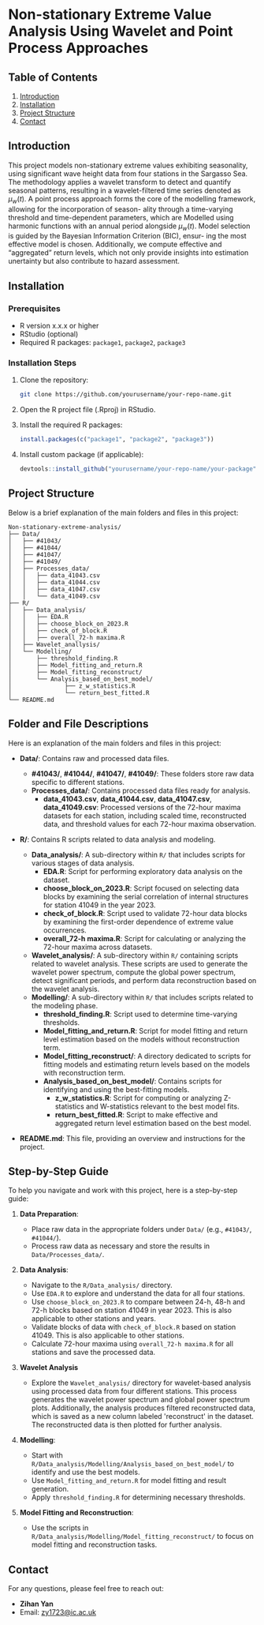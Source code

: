 # Non-stationary Extreme Value Analysis Using Wavelet and Point Process Approaches


## Table of Contents

1. [Introduction](#introduction)
2. [Installation](#installation)
3. [Project Structure](#project-structure)
4. [Contact](#contact)

## Introduction

This project models non-stationary extreme values exhibiting seasonality, using significant wave height data from four stations in the Sargasso Sea. The methodology applies a wavelet transform to detect and quantify seasonal patterns, resulting in a wavelet-filtered time series denoted as $\mu_w(t)$. A point process approach forms the core of the modelling framework, allowing for the incorporation of season- ality through a time-varying threshold and time-dependent parameters, which are Modelled using harmonic functions with an annual period alongside $\mu_w(t)$. Model selection is guided by the Bayesian Information Criterion (BIC), ensur- ing the most effective model is chosen. Additionally, we compute effective and “aggregated” return levels, which not only provide insights into estimation unertainty but also contribute to hazard assessment. 

## Installation

### Prerequisites

- R version x.x.x or higher
- RStudio (optional)
- Required R packages: `package1`, `package2`, `package3`

### Installation Steps

1. Clone the repository:

    ```bash
    git clone https://github.com/yourusername/your-repo-name.git
    ```

2. Open the R project file (.Rproj) in RStudio.

3. Install the required R packages:

    ```R
    install.packages(c("package1", "package2", "package3"))
    ```

4. Install custom package (if applicable):

    ```R
    devtools::install_github("yourusername/your-repo-name/your-package")
    ```

## Project Structure

Below is a brief explanation of the main folders and files in this project:

```plaintext
Non-stationary-extreme-analysis/
├── Data/
│   ├── #41043/
│   ├── #41044/
│   ├── #41047/
│   ├── #41049/
│   ├── Processes_data/
│   │   ├── data_41043.csv
│   │   ├── data_41044.csv
│   │   ├── data_41047.csv
│   │   └── data_41049.csv
├── R/
│   ├── Data_analysis/
│   │   ├── EDA.R
│   │   ├── choose_block_on_2023.R
│   │   ├── check_of_block.R
│   │   ├── overall_72-h maxima.R
│   ├── Wavelet_anallysis/
│   └── Modelling/
│       ├── threshold_finding.R
│       ├── Model_fitting_and_return.R
│       ├── Model_fitting_reconstruct/
│       └── Analysis_based_on_best_model/
│               ├── z_w_statistics.R
│               └── return_best_fitted.R
└── README.md
```
## Folder and File Descriptions

Here is an explanation of the main folders and files in this project:

- **Data/**: Contains raw and processed data files.
  - **#41043/**, **#41044/**, **#41047/**, **#41049/**: These folders store raw data specific to different stations.
  - **Processes_data/**: Contains processed data files ready for analysis.
    - **data_41043.csv**, **data_41044.csv**, **data_41047.csv**, **data_41049.csv**: Processed versions of the 72-hour maxima datasets for each station, including scaled time, reconstructed data, and threshold values for each 72-hour maxima observation.

- **R/**: Contains R scripts related to data analysis and modeling.
  - **Data_analysis/**: A sub-directory within `R/` that includes scripts for various stages of data analysis.
    - **EDA.R**: Script for performing exploratory data analysis on the dataset.
    - **choose_block_on_2023.R**: Script focused on selecting data blocks by examining the serial correlation of internal structures for station 41049 in the year 2023. 
    - **check_of_block.R**: Script used to validate 72-hour data blocks by examining the first-order dependence of extreme value occurrences.
    - **overall_72-h maxima.R**: Script for calculating or analyzing the 72-hour maxima across datasets.
  - **Wavelet_analysis/**: A sub-directory within `R/` containing scripts related to wavelet analysis. These scripts are used to generate the wavelet power spectrum, compute the global power spectrum, detect significant periods, and perform data reconstruction based on the wavelet analysis.
  - **Modelling/**: A sub-directory within `R/` that includes scripts related to the modeling phase.
    - **threshold_finding.R**: Script used to determine time-varying thresholds.
    - **Model_fitting_and_return.R**: Script for model fitting and return level estimation based on the models without reconstruction term. 
    - **Model_fitting_reconstruct/**: A directory dedicated to scripts for fitting models and estimating return levels based on the models with reconstruction term. 
    - **Analysis_based_on_best_model/**: Contains scripts for identifying and using the best-fitting models.
      - **z_w_statistics.R**: Script for computing or analyzing Z-statistics and W-statistics relevant to the best model fits.
      - **return_best_fitted.R**: Script to make effective and aggregated return level estimation based on the best model.

- **README.md**: This file, providing an overview and instructions for the project.

## Step-by-Step Guide

To help you navigate and work with this project, here is a step-by-step guide:

1. **Data Preparation**:
   - Place raw data in the appropriate folders under `Data/` (e.g., `#41043/`, `#41044/`).
   - Process raw data as necessary and store the results in `Data/Processes_data/`.

2. **Data Analysis**:
   - Navigate to the `R/Data_analysis/` directory.
   - Use `EDA.R` to explore and understand the data for all four stations.
   - Use `choose_block_on_2023.R` to compare between 24-h, 48-h and 72-h blocks based on station 41049 in year 2023. This is also applicable to other stations and years.
   - Validate blocks of data with `check_of_block.R` based on station 41049. This is also applicable to other stations.
   - Calculate 72-hour maxima using `overall_72-h maxima.R` for all stations and save the processed data.

3. **Wavelet Analysis**
   - Explore the `Wavelet_analysis/` directory for wavelet-based analysis using processed data from four different stations. This process generates the wavelet power spectrum and global power spectrum plots. Additionally, the analysis produces filtered reconstructed data, which is saved as a new column labeled 'reconstruct' in the dataset. The reconstructed data is then plotted for further analysis.

4. **Modelling**:
   
   - Start with `R/Data_analysis/Modelling/Analysis_based_on_best_model/` to identify and use the best models.
   - Use `Model_fitting_and_return.R` for model fitting and result generation.
   - Apply `threshold_finding.R` for determining necessary thresholds.


5. **Model Fitting and Reconstruction**:
   - Use the scripts in `R/Data_analysis/Modelling/Model_fitting_reconstruct/` to focus on model fitting and reconstruction tasks.


## Contact

For any questions, please feel free to reach out:

- **Zihan Yan**
- Email: [zy1723@ic.ac.uk](mailto:zy1723@ic.ac.uk)






